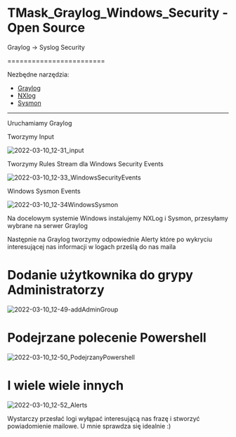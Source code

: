 # TMask_Graylog_Windows_Security - Open Source

Graylog -> Syslog Security


========================

Nezbędne narzędzia:

- [Graylog](https://github.com/TMaskpl/TMask_Graylog_Windows_Security/blob/main/docker-compose.yml)
- [NXlog](https://nxlog.co/products/nxlog-community-edition/download)
- [Sysmon](https://docs.microsoft.com/en-us/sysinternals/downloads/sysmon)

-----------------------------

Uruchamiamy Graylog

Tworzymy Input


![2022-03-10_12-31_input](https://user-images.githubusercontent.com/75216446/157655203-d7ad1f5a-171c-400b-8f9d-6b58830c263f.png)


Tworzymy Rules Stream dla Windows Security Events

![2022-03-10_12-33_WindowsSecurityEvents](https://user-images.githubusercontent.com/75216446/157655333-7fd62b89-f0c9-45ed-beb3-245da4fd013f.png)


Windows Sysmon Events

![2022-03-10_12-34WindowsSysmon](https://user-images.githubusercontent.com/75216446/157655438-1968395c-9a06-44e4-b9bf-7e302059f84d.png)


Na docelowym systemie Windows instalujemy NXLog i Sysmon, przesyłamy wybrane na serwer Graylog

Następnie na Graylog tworzymy odpowiednie Alerty które po wykryciu interesującej nas informacji w logach prześlą do nas maila

# Dodanie użytkownika do grypy Administratorzy

![2022-03-10_12-49-addAdminGroup](https://user-images.githubusercontent.com/75216446/157656746-d1aea2b3-e45a-45c7-add0-1071a2d53e38.png)


# Podejrzane polecenie Powershell

![2022-03-10_12-50_PodejrzanyPowershell](https://user-images.githubusercontent.com/75216446/157656802-69999520-1814-47d2-8667-afdcdce69987.png)


# I wiele wiele innych

![2022-03-10_12-52_Alerts](https://user-images.githubusercontent.com/75216446/157656868-26852fec-ec69-429c-8d0f-be05ea025f34.png)


Wystarczy przesłać logi wyłąpać interesującą nas frazę i stworzyć powiadomienie mailowe. U mnie sprawdza się idealnie :)
